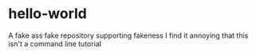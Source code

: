 # hello-world
A fake ass fake repository supporting fakeness
I find it annoying that this isn't a command line tutorial
